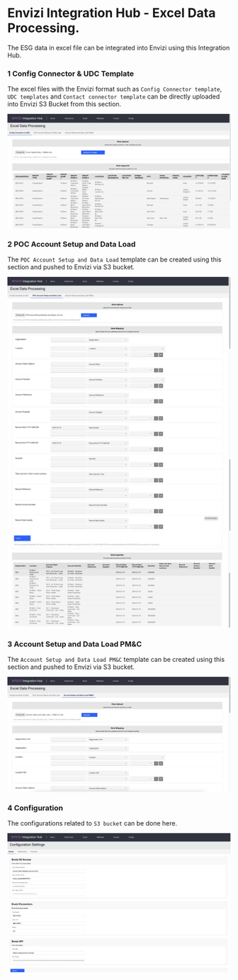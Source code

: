 # Envizi Integration Hub - Excel Data Processing.

The ESG data in excel file can be integrated into Envizi using this Integration Hub.

### 1 Config Connector & UDC Template

The excel files with the Envizi format such as `Config Connector template`, `UDC templates` and  `Contact connector template` can be directly uploaded into Envizi S3 Bucket from this section.

<img src="images/image11.png">

### 2 POC Account Setup and Data Load

The `POC Account Setup and Data Load` template can be created using this section and pushed to Envizi via S3 bucket.

<img src="images/image21.png">
<img src="images/image22.png">
<img src="images/image23.png">

### 3 Account Setup and Data Load PM&C

The `Account Setup and Data Load PM&C` template can be created using this section and pushed to Envizi via S3 bucket.

<img src="images/image31.png">

### 4 Configuration

The configurations related to `S3 bucket` can be done here.

<img src="images/image41.png">